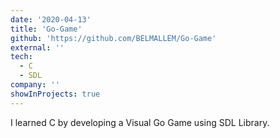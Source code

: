 ```yaml
---
date: '2020-04-13'
title: 'Go-Game'
github: 'https://github.com/BELMALLEM/Go-Game'
external: ''
tech:
  - C
  - SDL
company: ''
showInProjects: true
---
```


I learned C by developing a Visual Go Game using SDL Library.
